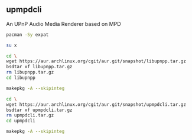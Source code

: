 ## upmpdcli

An UPnP Audio Media Renderer based on MPD
```sh
pacman -Sy expat

su x

cd \
wget https://aur.archlinux.org/cgit/aur.git/snapshot/libupnpp.tar.gz
bsdtar xf libupnpp.tar.gz
rm libupnpp.tar.gz
cd libupnpp

makepkg -A --skipinteg

cd \
wget https://aur.archlinux.org/cgit/aur.git/snapshot/upmpdcli.tar.gz
bsdtar xf upmpdcli.tar.gz
rm upmpdcli.tar.gz
cd upmpdcli

makepkg -A --skipinteg
```
